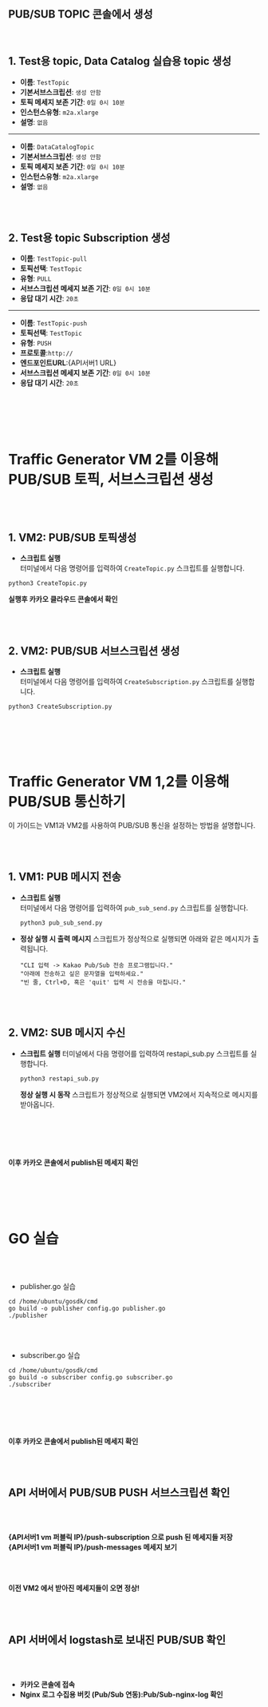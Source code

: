 
## PUB/SUB TOPIC 콘솔에서 생성
</br>


## 1. Test용 topic, Data Catalog 실습용 topic 생성

- **이름**: `TestTopic`
- **기본서브스크립션**: `생성 안함`
- **토픽 메세지 보존 기간**: `0일 0시 10분`
- **인스턴스유형**: `m2a.xlarge`
- **설명**: `없음`
--------------------------------------------------
- **이름**: `DataCatalogTopic`
- **기본서브스크립션**: `생성 안함`
- **토픽 메세지 보존 기간**: `0일 0시 10분`
- **인스턴스유형**: `m2a.xlarge`
- **설명**: `없음`

</br>
</br>

## 2. Test용 topic Subscription 생성

- **이름**: `TestTopic-pull`
- **토픽선택**: `TestTopic`
- **유형**: `PULL`
- **서브스크립션 메세지 보존 기간**: `0일 0시 10분`
- **응답 대기 시간**: `20초`
------------------------------------------------------
- **이름**: `TestTopic-push`
- **토픽선택**: `TestTopic`
- **유형**: `PUSH`
- **프로토콜**:`http://`
- **엔드포인트URL**:{API서버1 URL}
- **서브스크립션 메세지 보존 기간**: `0일 0시 10분`
- **응답 대기 시간**: `20초`

</br>
</br>
</br>
</br>

# Traffic Generator VM 2를 이용해 PUB/SUB 토픽, 서브스크립션 생성

  </br>
  </br>

  ## 1. VM2: PUB/SUB 토픽생성 

- **스크립트 실행**  
  터미널에서 다음 명령어를 입력하여 `CreateTopic.py` 스크립트를 실행합니다.

```
python3 CreateTopic.py
```
**실행후 카카오 클라우드 콘솔에서 확인**

</br>
  </br>
  
## 2. VM2: PUB/SUB 서브스크립션 생성 

- **스크립트 실행**  
  터미널에서 다음 명령어를 입력하여 `CreateSubscription.py` 스크립트를 실행합니다.

```
python3 CreateSubscription.py
```

  </br>
  </br>
  </br>
  </br>
  
# Traffic Generator VM 1,2를 이용해 PUB/SUB 통신하기

이 가이드는 VM1과 VM2를 사용하여 PUB/SUB 통신을 설정하는 방법을 설명합니다.

</br>
</br>

## 1. VM1: PUB 메시지 전송

- **스크립트 실행**  
  터미널에서 다음 명령어를 입력하여 `pub_sub_send.py` 스크립트를 실행합니다.

  ```
  python3 pub_sub_send.py
  ```
- **정상 실행 시 출력 메시지**
  스크립트가 정상적으로 실행되면 아래와 같은 메시지가 출력됩니다.
  ```
  "CLI 입력 -> Kakao Pub/Sub 전송 프로그램입니다."
  "아래에 전송하고 싶은 문자열을 입력하세요."
  "빈 줄, Ctrl+D, 혹은 'quit' 입력 시 전송을 마칩니다."
  ```
  </br>
  </br>

## 2. VM2: SUB 메시지 수신
- **스크립트 실행**
  터미널에서 다음 명령어를 입력하여 restapi_sub.py 스크립트를 실행합니다.

  ```
  python3 restapi_sub.py
  ```
  **정상 실행 시 동작**
  스크립트가 정상적으로 실행되면 VM2에서 지속적으로 메시지를 받아옵니다.

  </br>
  </br>
  </br>
  </br>
  
**이후 카카오 콘솔에서 publish된 메세지 확인** 


</br>
  </br>
  </br>
  </br>

# GO 실습

</br>
  </br>
  
- publisher.go 실습
```
cd /home/ubuntu/gosdk/cmd
go build -o publisher config.go publisher.go
./publisher
```

</br>
  </br>
  
- subscriber.go 실습
```
cd /home/ubuntu/gosdk/cmd
go build -o subscriber config.go subscriber.go
./subscriber
```

</br>
  </br>
  </br>
  </br>
  
**이후 카카오 콘솔에서 publish된 메세지 확인** 

</br>
  </br>
  
## API 서버에서 PUB/SUB PUSH 서브스크립션 확인
  </br>
  </br>

**{API서버1 vm 퍼블릭 IP}/push-subscription 으로 push 된 메세지들 저장**
   </br>
 **{API서버1 vm 퍼블릭 IP}/push-messages 메세지 보기**
  
  </br>
  </br>
  
**이전 VM2 에서 받아진 메세지들이 오면 정상!**

</br>
  </br>
  
## API 서버에서 logstash로 보내진 PUB/SUB 확인
</br>
  </br>
  
- **카카오 콘솔에 접속**
- **Nginx 로그 수집용 버킷 (Pub/Sub 연동):Pub/Sub-nginx-log 확인**

  
